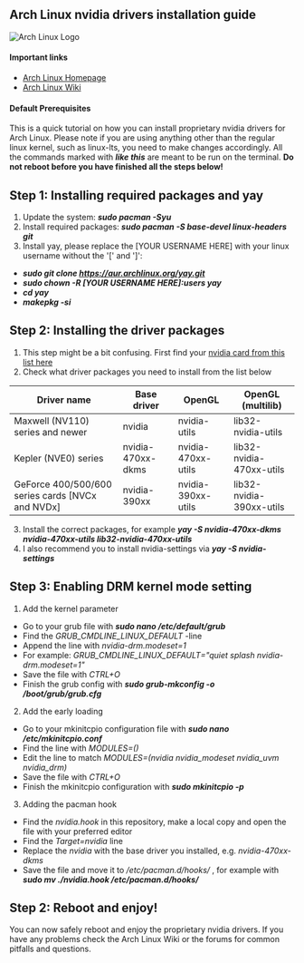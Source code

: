 ## Arch Linux nvidia drivers installation guide
![Arch Linux Logo](https://archlinux.org/static/logos/archlinux-logo-dark-90dpi.ebdee92a15b3.png)  

#### Important links
- [Arch Linux Homepage](https://archlinux.org/ "Arch Linux Homepage")
- [Arch Linux Wiki](https://wiki.archlinux.org/ "Arch Wiki")

#### Default Prerequisites
This is a quick tutorial on how you can install proprietary nvidia drivers for Arch Linux. Please note if you are using anything other than the regular linux kernel, such as linux-lts, you need to make changes accordingly. All the commands marked with ***like this*** are meant to be run on the terminal. **Do not reboot before you have finished all the steps below!**

## Step 1: Installing required packages and yay
1. Update the system: ***sudo pacman -Syu***
2. Install required packages: ***sudo pacman -S base-devel linux-headers git***
3. Install yay, please replace the [YOUR USERNAME HERE] with your linux username without the '[' and ']':
- ***sudo git clone https://aur.archlinux.org/yay.git***
- ***sudo chown -R [YOUR USERNAME HERE]:users yay***
- ***cd yay***
- ***makepkg -si***

## Step 2: Installing the driver packages
1. This step might be a bit confusing. First find your [nvidia card from this list here](https://nouveau.freedesktop.org/CodeNames.html)
2. Check what driver packages you need to install from the list below

| Driver name  | Base driver | OpenGL | OpenGL (multilib) |
| ------------- | ------------- | ------------- |  ------------ | 
| Maxwell (NV110) series and newer  | nvidia | nvidia-utils | lib32-nvidia-utils |
| Kepler (NVE0) series  | nvidia-470xx-dkms  | nvidia-470xx-utils | lib32-nvidia-470xx-utils |
| GeForce 400/500/600 series cards [NVCx and NVDx] | nvidia-390xx  | nvidia-390xx-utils  | lib32-nvidia-390xx-utils |

3. Install the correct packages, for example ***yay -S nvidia-470xx-dkms nvidia-470xx-utils lib32-nvidia-470xx-utils***
4. I also recommend you to install nvidia-settings via ***yay -S nvidia-settings***

## Step 3: Enabling DRM kernel mode setting
1. Add the kernel parameter
- Go to your grub file with ***sudo nano /etc/default/grub***
- Find the *GRUB_CMDLINE_LINUX_DEFAULT* -line
- Append the line with *nvidia-drm.modeset=1*
- For example: *GRUB_CMDLINE_LINUX_DEFAULT="quiet splash nvidia-drm.modeset=1"*
- Save the file with *CTRL+O*
- Finish the grub config with ***sudo grub-mkconfig -o /boot/grub/grub.cfg***
2. Add the early loading
- Go to your mkinitcpio configuration file with ***sudo nano /etc/mkinitcpio.conf***
- Find the line with *MODULES=()*
- Edit the line to match *MODULES=(nvidia nvidia_modeset nvidia_uvm nvidia_drm)*
- Save the file with *CTRL+O*
- Finish the mkinitcpio configuration with ***sudo mkinitcpio -p***
3. Adding the pacman hook
- Find the *nvidia.hook* in this repository, make a local copy and open the file with your preferred editor
- Find the *Target=nvidia* line
- Replace the *nvidia* with the base driver you installed, e.g. *nvidia-470xx-dkms*
- Save the file and move it to */etc/pacman.d/hooks/* , for example with ***sudo mv ./nvidia.hook /etc/pacman.d/hooks/***

## Step 2: Reboot and enjoy!
You can now safely reboot and enjoy the proprietary nvidia drivers. If you have any problems check the Arch Linux Wiki or the forums for common pitfalls and questions.
